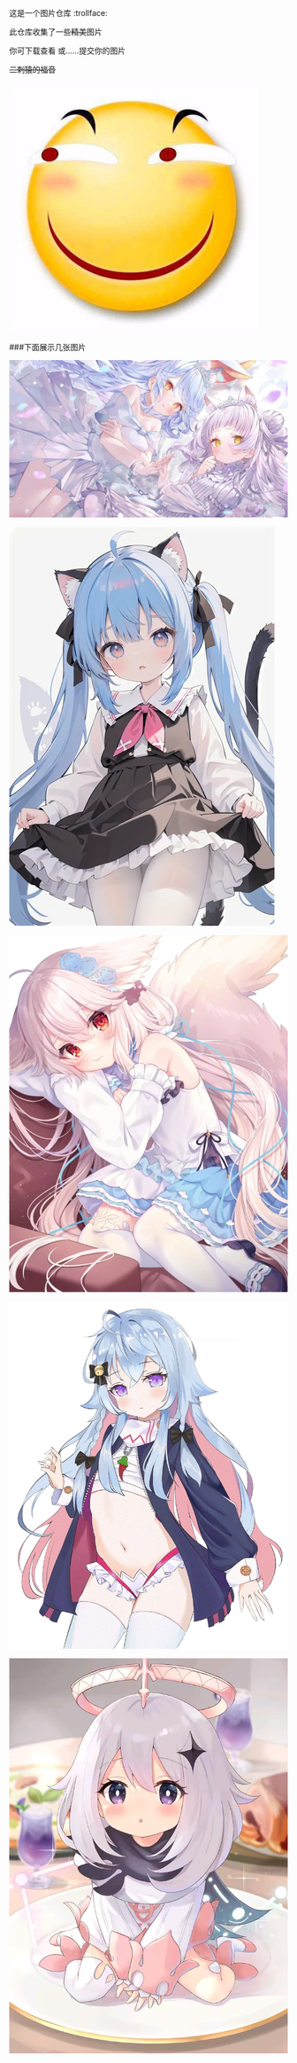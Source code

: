 这是一个图片仓库 :trollface:

此仓库收集了一些~~精美~~图片

你可下载查看 或……提交你的图片

~~二刺猿的福音~~

![手动滑稽](./assets/huaji.png)

###下面展示几张图片

![1](./pictures/03.jpg)

![2](./pictures/10.jpg)

![3](./pictures/lingbopro/lingbopro-33.jpeg)

![4](./pictures/lingbopro/lingbopro-16.jpeg)

![5](./pictures/lingbopro/lingbopro-17.jpeg)


